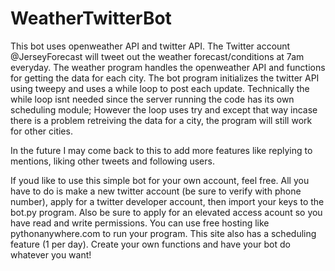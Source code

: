 # WeatherTwitterBot

This bot uses openweather API and twitter API. The Twitter account @JerseyForecast will tweet out the weather forecast/conditions at 7am everyday. The weather program handles
the openweather API and functions for getting the data for each city. The bot program initializes the twitter API using tweepy and uses a while loop to post each update.
Technically the while loop isnt needed since the server running the code has its own scheduling module; However the loop uses try and except that way incase there is a problem
retreiving the data for a city, the program will still work for other cities. 

In the future I may come back to this to add more features like replying to mentions, liking other tweets and following users. 

If youd like to use this simple bot for your own account, feel free. All you have to do is make a new twitter account (be sure to verify with phone number), apply for a 
twitter developer account, then import your keys to the bot.py program. Also be sure to apply for an elevated access acount so you have read and write permissions. You
can use free hosting like pythonanywhere.com to run your program. This site also has a scheduling feature (1 per day). Create your own functions and have your bot do
whatever you want! 
